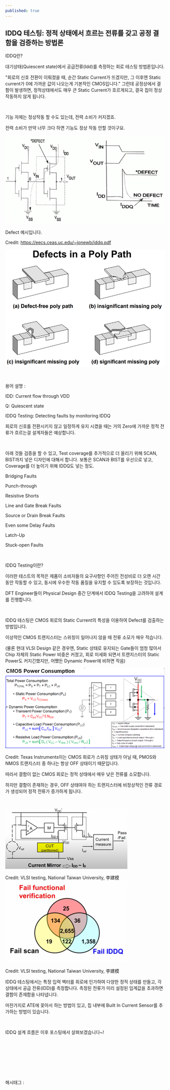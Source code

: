 ```yaml
---
published: true
---
```

## IDDQ 테스팅: 정적 상태에서 흐르는 전류를 갖고 공정 결함을 검증하는 방법론

IDDQ란?

대기상태(Quiescent state)에서 공급전류(Idd)를 측정하는 회로 테스팅 방법론입니다.

"회로의 신호 전환이 이뤄졌을 때, 순간 Static Current가 뜨겠지만, 그 이후엔 Static current가 0에 가까운 값이 나오는게 기본적인 CMOS입니다." 그런데 공정상에서 결함이 발생하면, 정적상태에서도 매우 큰 Static Current가 흐르게되고, 결국 칩이 정상작동하지 않게 됩니다.

​

기능 자체는 정상작동 할 수도 있는데, 전력 소비가 커지겠죠.

전력 소비가 만약 너무 크다 하면 기능도 정상 작동 안할 것이구요.

![0](/assets/img/223407926363/0.png)

Defect 예시입니다.

Credit: https://eecs.ceas.uc.edu/~jonewb/iddq.pdf

![1](/assets/img/223407926363/1.png)

​

용어 설명 :

IDD: Current flow through VDD

Q: Quiescent state

IDDQ Testing: Detecting faults by monitoring IDDQ

회로의 신호를 전환시키지 않고 일정하게 유지 시켰을 때는 거의 Zero에 가까운 정적 전류가 흐르는걸 설계자들은 예상합니다.

​

아래 것들 검증을 할 수 있고, Test coverage를 추가적으로 더 올리기 위해 SCAN, BIST까지 넣은 디자인에 대해서 합니다. 보통은 SCAN과 BIST를 우선으로 넣고, Coverage를 더 높이기 위해 IDDQ도 넣는 정도.

Bridging Faults

Punch-through

Resistive Shorts

Line and Gate Break Faults

Source or Drain Break Faults

Even some Delay Faults

Latch-Up

Stuck-open Faults

​

IDDQ Testing이란?

이러한 테스트의 목적은 제품이 소비자들의 요구사항인 주어진 전성비로 더 오랜 시간 동안 작동할 수 있고, 동시에 우수한 작동 품질을 유지할 수 있도록 보장하는 것입니다.

DFT Engineer들이 Physical Design 중간 단계에서 IDDQ Testing을 고려하여 설계를 진행합니다.

​

IDDQ 테스팅은 CMOS 회로의 Static Current의 특성을 이용하여 Defect를 검출하는 방법입니다.

이상적인 CMOS 트랜지스터는 스위칭이 일어나지 않을 때 전류 소모가 매우 적습니다.

(물론 현대 VLSI Design 같은 경우엔, Static 상태로 유지되는 Gate들이 엄청 많아서 Chip 자체의 Static Power 비중은 커졌고, 회로 미세화 되면서 트랜지스터의 Static Power도 커지긴했지만, 어쨌든 Dynamic Power에 비하면 작음)

![2](/assets/img/223407926363/2.png)

Credit: Texas Instruments이는 CMOS 회로가 스위칭 상태가 아닐 때, PMOS와 NMOS 트랜지스터 중 하나는 항상 OFF 상태이기 때문입니다.

따라서 결함이 없는 CMOS 회로는 정적 상태에서 매우 낮은 전류를 소모합니다.

하지만 결함이 존재하는 경우, OFF 상태여야 하는 트랜지스터에 비정상적인 전류 경로가 생성되어 정적 전류가 증가하게 됩니다.

​

![3](/assets/img/223407926363/3.png)

Credit: VLSI testing, National Taiwan University, 李建模![4](/assets/img/223407926363/4.png)

Credit: VLSI testing, National Taiwan University, 李建模​

IDDQ 테스팅에서는 특정 입력 벡터를 회로에 인가하여 다양한 정적 상태를 만들고, 각 상태에서 공급 전류(IDD)를 측정합니다. 측정된 전류가 미리 설정된 임계값을 초과하면 결함이 존재함을 나타냅니다.

마찬가지로 ATE에 꽂아서 하는 방법이 있고, 칩 내부에 Built In Current Sensor를 추가하는 방법이 있습니다.

​

IDDQ 설계 흐름은 이후 포스팅에서 살펴보겠습니다~!

​

​

​

​

 해시태그 : 